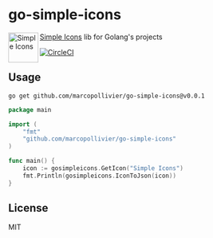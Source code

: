 # go-simple-icons

<picture>
	<source media="(prefers-color-scheme: dark)" srcset="https://si-cdn.vercel.app/simpleicons/white">
	<source media="(prefers-color-scheme: light)" srcset="https://si-cdn.vercel.app/simpleicons">
	<img align="left" alt="Simple Icons" height="60" src="https://si-cdn.vercel.app/simpleicons">
</picture>

[Simple Icons](https://github.com/simple-icons/simple-icons) lib for Golang's projects

[![CircleCI](https://dl.circleci.com/status-badge/img/gh/marcopollivier/go-simple-icons/tree/main.svg?style=svg)](https://dl.circleci.com/status-badge/redirect/gh/marcopollivier/go-simple-icons/tree/main)

## Usage 

````shell
go get github.com/marcopollivier/go-simple-icons@v0.0.1
````

```go
package main

import (
	"fmt"
	"github.com/marcopollivier/go-simple-icons"
)

func main() {
	icon := gosimpleicons.GetIcon("Simple Icons")
	fmt.Println(gosimpleicons.IconToJson(icon))
}
```

## License

MIT
